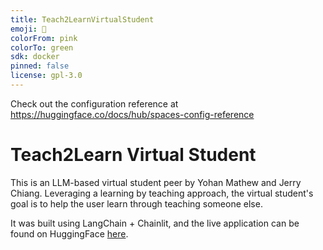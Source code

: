 ```yaml
---
title: Teach2LearnVirtualStudent
emoji: 🐠
colorFrom: pink
colorTo: green
sdk: docker
pinned: false
license: gpl-3.0
---
```


Check out the configuration reference at https://huggingface.co/docs/hub/spaces-config-reference

# Teach2Learn Virtual Student

This is an LLM-based virtual student peer by Yohan Mathew and Jerry Chiang. Leveraging a learning by teaching approach, the virtual student's goal is to help the user learn through teaching someone else.

It was built using LangChain + Chainlit, and the live application can be found on HuggingFace [here](https://huggingface.co/spaces/ymath/Teach2LearnVirtualStudent).
